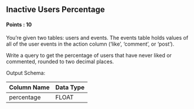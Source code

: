 ## Inactive Users Percentage

#### Points : 10

You’re given two tables: users and events. The events table holds values of all of the user events in the action column (‘like’, ‘comment’, or ‘post’).

Write a query to get the percentage of users that have never liked or commented, rounded to two decimal places.

Output Schema:

| Column Name | Data Type |
|------------|----------|
| percentage | FLOAT    |
